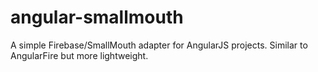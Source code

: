 angular-smallmouth
==================

A simple Firebase/SmallMouth adapter for AngularJS projects. Similar to AngularFire but more lightweight.
